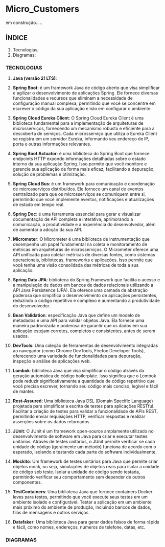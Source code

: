 # Micro_Customers

em construção.....

## ÍNDICE

1. Tecnologias;
2. Diagramas;

### TECNOLOGIAS

1. __Java (versão 21 LTS)__:


2. __Spring Boot__: é um framework Java de código aberto que visa simplificar e agilizar o desenvolvimento de aplicações Spring. Ele fornece diversas funcionalidades e recursos que eliminam a necessidade de configuração manual complexa, permitindo que você se concentre em escrever o código da sua aplicação e não em configurar o ambiente.


3. __Spring Cloud Eureka Client__: O Spring Cloud Eureka Client é uma biblioteca fundamental para a implementação de arquiteturas de microsserviços, fornecendo um mecanismo robusto e eficiente para a descoberta de serviços. Cada microsserviço que utiliza o Eureka Client se registra em um servidor Eureka, informando seu endereço de IP, porta e outras informações relevantes.


4. __Spring Boot Actuator__: é uma biblioteca do Spring Boot que fornece endpoints HTTP expondo informações detalhadas sobre o estado interno da sua aplicação Spring. Isso permite que você monitore e gerencie sua aplicação de forma mais eficaz, facilitando a depuração, solução de problemas e otimização.


5. __Spring Cloud Bus__: é um framework para comunicação e coordenação de microsserviços distribuídos. Ele fornece um canal de eventos centralizado para que os microsserviços se comuniquem entre si, permitindo que você implemente eventos, notificações e atualizações de estado em tempo real.


6. __Spring Doc__: é uma ferramenta essencial para gerar e visualizar documentação de API completa e interativa, aprimorando a comunicação, a produtividade e a experiência do desenvolvedor, além de aumentar a adoção da sua API.


7. __Micrometer__: O Micrometer é uma biblioteca de instrumentação que desempenha um papel fundamental na coleta e monitoramento de métricas em arquiteturas de microsserviços. O Micrometer oferece uma API unificada para coletar métricas de diversas fontes, como sistemas operacionais, bibliotecas, frameworks e aplicações. Isso permite que você tenha uma visão consolidada das métricas de toda a sua aplicação.


8. __Spring Data JPA__: biblioteca do Spring Framework que facilita o acesso e a manipulação de dados em bancos de dados relacionais utilizando a API Java Persistence (JPA). Ela oferece uma camada de abstração poderosa que simplifica o desenvolvimento de aplicações persistentes, reduzindo o código repetitivo e complexo e aumentando a produtividade do desenvolvedor.


9. __Bean Validation__: especificação Java que define um modelo de metadados e uma API para validar objetos Java. Ela fornece uma maneira padronizada e poderosa de garantir que os dados em sua aplicação estejam corretos, completos e consistentes, antes de serem usados.


10. __DevTools__: Uma coleção de ferramentas de desenvolvimento integradas ao navegador (como Chrome DevTools, Firefox Developer Tools), oferecendo uma variedade de funcionalidades para depuração, inspeção e análise de aplicações web.


11. __Lombok__: biblioteca Java que visa simplificar o código através da geração automática de código boilerplate. Isso significa que o Lombok pode reduzir significativamente a quantidade de código repetitivo que você precisa escrever, tornando seu código mais conciso, legível e fácil de manter.


12. __Rest-Assured__: Uma biblioteca Java DSL (Domain Specific Language) projetada para simplificar a escrita de testes para aplicações RESTful. Facilitar a criação de testes para validar a funcionalidade de APIs REST, permitindo enviar requisições HTTP, verificar respostas e realizar asserções sobre os dados retornados.


13. __JUnit__: O JUnit é um framework open-source amplamente utilizado no desenvolvimento de software em Java para criar e executar testes unitários. Através de testes unitários, o JUnit permite verificar se cada unidade de código (geralmente um método) funciona de acordo com o esperado, isolando e testando cada parte do software individualmente.


14. __Mockito__: Um framework de testes unitários para Java que permite criar objetos mock, ou seja, simulações de objetos reais para isolar a unidade de código sob teste. Isolar a unidade de código sendo testada, permitindo verificar seu comportamento sem depender de outros componentes.


15. __TestContainers__: Uma biblioteca Java que fornece containers Docker leves para testes, permitindo que você execute seus testes em um ambiente isolado e configurável. Testar a aplicação em um ambiente mais próximo do ambiente de produção, incluindo bancos de dados, filas de mensagens e outros serviços.


16. __Datafaker__: Uma biblioteca Java para gerar dados falsos de forma rápida e fácil, como nomes, endereços, números de telefone, datas, etc. 


### DIAGRAMAS

